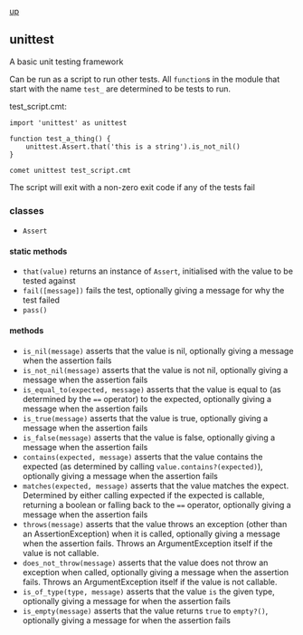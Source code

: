 [up](index.md)

## unittest
A basic unit testing framework

Can be run as a script to run other tests.  All `function`s in the module that start with the name `test_` are determined to be tests to run.

test_script.cmt:
```
import 'unittest' as unittest

function test_a_thing() {
    unittest.Assert.that('this is a string').is_not_nil()
}
```

`comet unittest test_script.cmt`

The script will exit with a non-zero exit code if any of the tests fail

### classes
- `Assert`
#### static methods
- `that(value)` returns an instance of `Assert`, initialised with the value to be tested against
- `fail([message])` fails the test, optionally giving a message for why the test failed
- `pass()`

#### methods
- `is_nil(message)` asserts that the value is nil, optionally giving a message when the assertion fails
- `is_not_nil(message)` asserts that the value is not nil, optionally giving a message when the assertion fails
- `is_equal_to(expected, message)` asserts that the value is equal to (as determined by the `==` operator) to the expected, optionally giving a message when the assertion fails
- `is_true(message)` asserts that the value is true, optionally giving a message when the assertion fails
- `is_false(message)` asserts that the value is false, optionally giving a message when the assertion fails
- `contains(expected, message)` asserts that the value contains the expected (as determined by calling `value.contains?(expected)`), optionally giving a message when the assertion fails
- `matches(expected, message)` asserts that the value matches the expect.  Determined by either calling expected if the expected is callable, returning a boolean or falling back to the `==` operator, optionally giving a message when the assertion fails
- `throws(message)` asserts that the value throws an exception (other than an AssertionException) when it is called, optionally giving a message when the assertion fails. Throws an ArgumentException itself if the value is not callable.
- `does_not_throw(message)` asserts that the value does not throw an exception when called, optionally giving a message when the assertion fails. Throws an ArgumentException itself if the value is not callable.
- `is_of_type(type, message)` asserts that the value `is` the given type, optionally giving a message for when the assertion fails
- `is_empty(message)`  asserts that the value returns `true` to `empty?()`, optionally giving a message for when the assertion fails

